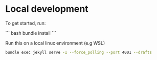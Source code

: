 # Local development

To get started, run:

´´´ bash
bundle install
´´´

Run this on a local linux environment (e.g WSL)

``` bash
bundle exec jekyll serve -I --force_polling --port 4001 --drafts
```
